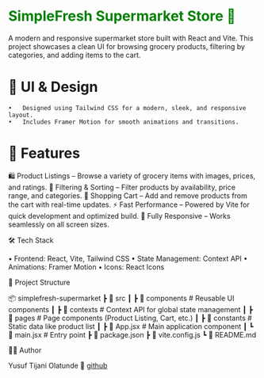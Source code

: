 # <span style="color: green"> SimpleFresh Supermarket Store <span>🛒

A modern and responsive supermarket store built with React and Vite. This project showcases a clean UI for browsing grocery products, filtering by categories, and adding items to the cart.

# 🎨 UI & Design

    •	Designed using Tailwind CSS for a modern, sleek, and responsive layout.
    •	Includes Framer Motion for smooth animations and transitions.

# 🚀 Features

🛍 Product Listings – Browse a variety of grocery items with images, prices, and ratings.
🎯 Filtering & Sorting – Filter products by availability, price range, and categories.
🛒 Shopping Cart – Add and remove products from the cart with real-time updates.
⚡ Fast Performance – Powered by Vite for quick development and optimized build.
📱 Fully Responsive – Works seamlessly on all screen sizes.

🛠️ Tech Stack

• Frontend: React, Vite, Tailwind CSS
• State Management: Context API
• Animations: Framer Motion
• Icons: React Icons

📂 Project Structure

📦 simplefresh-supermarket
┣ 📂 src
┃ ┣ 📂 components # Reusable UI components
┃ ┣ 📂 contexts # Context API for global state management
┃ ┣ 📂 pages # Page components (Product Listing, Cart, etc.)
┃ ┣ 📂 constants # Static data like product list
┃ ┣ 📜 App.jsx # Main application component
┃ ┗ 📜 main.jsx # Entry point
┣ 📜 package.json
┣ 📜 vite.config.js
┗ 📜 README.md


👨‍💻 Author

Yusuf Tijani Olatunde
🔗 [github]( https://github.com/teajhaney)